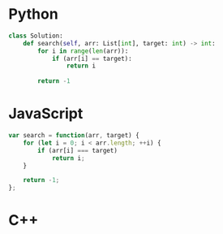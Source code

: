 # Python

```py
class Solution:
    def search(self, arr: List[int], target: int) -> int:
        for i in range(len(arr)):
            if (arr[i] == target):
                return i
        
        return -1
```


# JavaScript

```js
var search = function(arr, target) {
    for (let i = 0; i < arr.length; ++i) {
        if (arr[i] === target)
            return i;
    }

    return -1;
};
```


# C++

```C++
```
